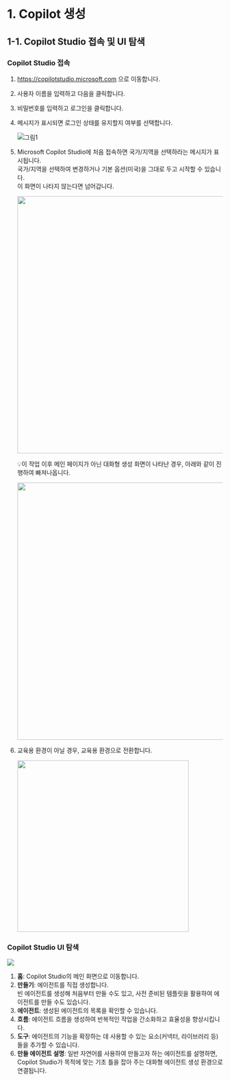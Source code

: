 # 1. Copilot 생성

## 1-1. Copilot Studio 접속 및 UI 탐색

### Copilot Studio 접속

1. https://copilotstudio.microsoft.com 으로 이동합니다.

2. 사용자 이름을 입력하고 다음을 클릭합니다.  

4. 비밀번호를 입력하고 로그인을 클릭합니다.
   
5. 메시지가 표시되면 로그인 상태를 유지할지 여부를 선택합니다.
   
   ![그림1](https://github.com/user-attachments/assets/68801fa6-570e-442d-b299-338c931783f2)

6. Microsoft Copilot Studio에 처음 접속하면 국가/지역을 선택하라는 메시지가 표시됩니다. </br> 국가/지역을 선택하여 변경하거나 기본 옵션(미국)을 그대로 두고 시작할 수 있습니다.</br>이 화면이 나타지 않는다면 넘어갑니다.

   <img src="https://github.com/user-attachments/assets/936ae972-db56-485a-8b38-80f15dd81866" width=600/>

   💡이 작업 이후 메인 페이지가 아닌 대화형 생성 화면이 나타난 경우, 아래와 같이 진행하여 빠져나옵니다.

   <img src="https://github.com/user-attachments/assets/8cb86f79-2dc2-42f0-a33b-67dc0974f402" width=600/>

7. 교육용 환경이 아닐 경우, 교육용 환경으로 전환합니다.

   <img src="https://github.com/user-attachments/assets/a007c34c-b5da-4c69-b8fe-cbe0164e95a6" width=400/>


### Copilot Studio UI 탐색

   <img src="https://github.com/user-attachments/assets/15154250-b932-4d52-aa87-5769e45e97c7"/>

  1. **홈**: Copilot Studio의 메인 화면으로 이동합니다.
  2. **만들기**: 에이전트를 직접 생성합니다. </br>빈 에이전트를 생성해 처음부터 만들 수도 있고, 사전 준비된 템플릿을 활용하여 에이전트를 만들 수도 있습니다.
  3. **에이전트**: 생성된 에이전트의 목록을 확인할 수 있습니다.
  4. **흐름**: 에이전트 흐름을 생성하여 반복적인 작업을 간소화하고 효율성을 향상시킵니다.
  5. **도구**: 에이전트의 기능을 확장하는 데 사용할 수 있는 요소(커넥터, 라이브러리 등)들을 추가할 수 있습니다. 
  6. **만들 에이전트 설명**: 일반 자연어를 사용하여 만들고자 하는 에이전트를 설명하면, Copilot Studio가 목적에 맞는 기초 틀을 잡아 주는 대화형 에이전트 생성 환경으로 연결됩니다.
